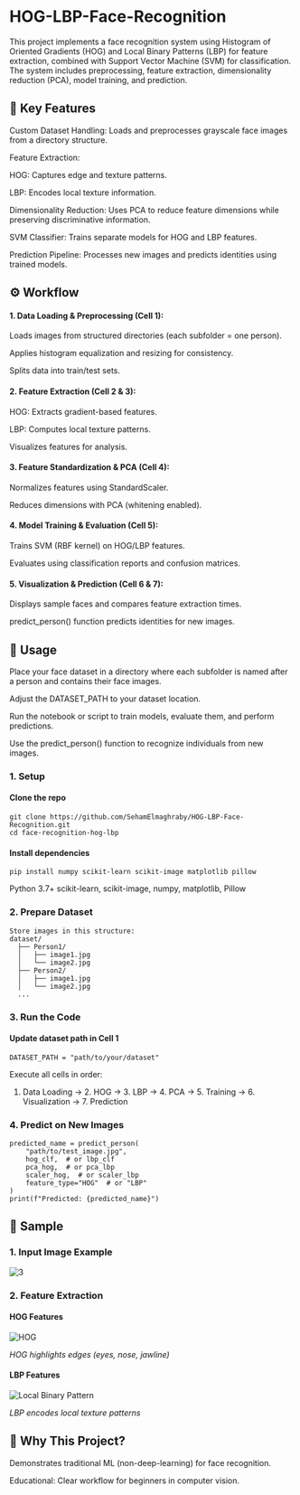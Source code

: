 # HOG-LBP-Face-Recognition
This project implements a face recognition system using Histogram of Oriented Gradients (HOG) and Local Binary Patterns (LBP) for feature extraction, combined with Support Vector Machine (SVM) for classification. The system includes preprocessing, feature extraction, dimensionality reduction (PCA), model training, and prediction.

## 📌 Key Features

Custom Dataset Handling: Loads and preprocesses grayscale face images from a directory structure.

Feature Extraction:

HOG: Captures edge and texture patterns.

LBP: Encodes local texture information.

Dimensionality Reduction: Uses PCA to reduce feature dimensions while preserving discriminative information.

SVM Classifier: Trains separate models for HOG and LBP features.

Prediction Pipeline: Processes new images and predicts identities using trained models.

## ⚙️ Workflow

#### 1. Data Loading & Preprocessing (Cell 1):

  Loads images from structured directories (each subfolder = one person).

  Applies histogram equalization and resizing for consistency.

  Splits data into train/test sets.

#### 2. Feature Extraction (Cell 2 & 3):

HOG: Extracts gradient-based features.

LBP: Computes local texture patterns.

Visualizes features for analysis.

#### 3. Feature Standardization & PCA (Cell 4):

Normalizes features using StandardScaler.

Reduces dimensions with PCA (whitening enabled).

#### 4. Model Training & Evaluation (Cell 5):

Trains SVM (RBF kernel) on HOG/LBP features.

Evaluates using classification reports and confusion matrices.

#### 5. Visualization & Prediction (Cell 6 & 7):

Displays sample faces and compares feature extraction times.

predict_person() function predicts identities for new images.

## 🚀 Usage
Place your face dataset in a directory where each subfolder is named after a person and contains their face images.

Adjust the DATASET_PATH to your dataset location.

Run the notebook or script to train models, evaluate them, and perform predictions.

Use the predict_person() function to recognize individuals from new images.
 ### 1. Setup
#### Clone the repo
```
git clone https://github.com/SehamElmaghraby/HOG-LBP-Face-Recognition.git
cd face-recognition-hog-lbp
```
#### Install dependencies
```
pip install numpy scikit-learn scikit-image matplotlib pillow
```  
Python 3.7+
scikit-learn, scikit-image, numpy, matplotlib, Pillow

### 2. Prepare Dataset
```
Store images in this structure:
dataset/
  ├── Person1/
  │   ├── image1.jpg
  │   └── image2.jpg
  ├── Person2/
  │   ├── image1.jpg
  │   └── image2.jpg
  ...
```
### 3. Run the Code
#### Update dataset path in Cell 1
```
DATASET_PATH = "path/to/your/dataset"
```
 Execute all cells in order:
1. Data Loading → 2. HOG → 3. LBP → 4. PCA → 5. Training → 6. Visualization → 7. Prediction

### 4. Predict on New Images
```
predicted_name = predict_person(
    "path/to/test_image.jpg",
    hog_clf,  # or lbp_clf
    pca_hog,  # or pca_lbp
    scaler_hog,  # or scaler_lbp
    feature_type="HOG"  # or "LBP"
)
print(f"Predicted: {predicted_name}")
```
## 📸 Sample
### 1. Input Image Example
![3](https://github.com/user-attachments/assets/b2cf5a82-a9fe-45f8-bc5e-59f49432022f)


### 2. Feature Extraction  

#### HOG Features
![HOG](https://github.com/user-attachments/assets/58ad13b1-97ee-4175-9993-f4701ec852a7)

*HOG highlights edges (eyes, nose, jawline)* 
#### LBP Features
![Local Binary Pattern](https://github.com/user-attachments/assets/1ea57d56-043b-4983-9027-9eba9a52ee1c)

*LBP encodes local texture patterns* 

## 🎯 Why This Project?
Demonstrates traditional ML (non-deep-learning) for face recognition.

Educational: Clear workflow for beginners in computer vision.
